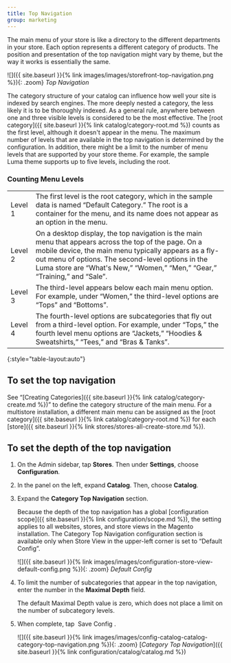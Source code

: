 ```yaml
---
title: Top Navigation
group: marketing
---
```


The main menu of your store is like a directory to the different departments in your store. Each option represents a different category of products. The position and presentation of the top navigation might vary by theme, but the way it works is essentially the same.

![]({{ site.baseurl }}{% link images/images/storefront-top-navigation.png %}){: .zoom}
*Top Navigation*

The category structure of your catalog can influence how well your site is indexed by search engines. The more deeply nested a category, the less likely it is to be thoroughly indexed. As a general rule, anywhere between one and three visible levels is considered to be the most effective. The [root category]({{ site.baseurl }}{% link catalog/category-root.md %}) counts as the first level, although it doesn't appear in the menu. The maximum number of levels that are available in the top navigation is determined by the configuration. In addition, there might be a limit to the number of menu levels that are supported by your store theme. For example, the sample Luma theme supports up to five levels, including the root.

### Counting Menu Levels

|||
|--- |--- |
|Level 1|The first level is the root category, which in the sample data  is named “Default Category.” The root is a container for the menu, and its name does not appear as an option in the menu.|
|Level 2|On a desktop display, the top navigation is the main menu that appears across the top of the page. On a mobile device, the main menu typically appears as a fly-out menu of options. The second-level options in the Luma  store are “What's New,” “Women,” “Men,” “Gear,” “Training,” and “Sale”.|
|Level 3|The third-level appears below each  main menu option. For example, under “Women,” the third-level options are “Tops” and “Bottoms”.|
|Level 4|The fourth-level options are subcategories that fly out from a third-level option. For example, under “Tops,” the fourth level menu options are “Jackets,” “Hoodies & Sweatshirts,” “Tees,” and “Bras & Tanks”.|
{:style="table-layout:auto"}

## To set the top navigation

See “[Creating Categories]({{ site.baseurl }}{% link catalog/category-create.md %})” to define the category structure of the main menu. For a multistore installation, a different main menu can be assigned as the [root category]({{ site.baseurl }}{% link catalog/category-root.md %}) for each [store]({{ site.baseurl }}{% link stores/stores-all-create-store.md %}).

## To set the depth of the top navigation

1. On the Admin sidebar, tap **Stores**. Then under **Settings**, choose **Configuration**.

1. In the panel on the left, expand **Catalog**. Then, choose **Catalog**.

1. Expand the **Category Top Navigation** section.

   Because the depth of the top navigation has a global [configuration scope]({{ site.baseurl }}{% link configuration/scope.md %}), the setting applies to all websites, stores, and store views in the Magento installation. The Category Top Navigation configuration section is available only when Store View in the upper-left corner is set to “Default Config”.

   ![]({{ site.baseurl }}{% link images/images/configuration-store-view-default-config.png %}){: .zoom}
   *Default Config*

1. To limit the number of subcategories that appear in the top navigation, enter the number in the **Maximal Depth** field.

   The default Maximal Depth value is zero, which does not place a limit on the number of subcategory levels.

1. When complete, tap <span class="btn"> Save Config </span>.

   ![]({{ site.baseurl }}{% link images/images/config-catalog-catalog-category-top-navigation.png %}){: .zoom}
   [*Category Top Navigation*]({{ site.baseurl }}{% link configuration/catalog/catalog.md %})
